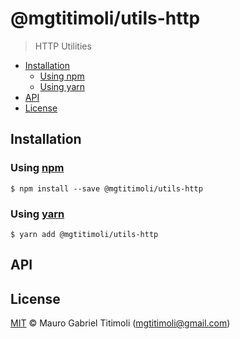 # @mgtitimoli/utils-http

> HTTP Utilities

<!-- START doctoc generated TOC please keep comment here to allow auto update -->
<!-- DON'T EDIT THIS SECTION, INSTEAD RE-RUN doctoc TO UPDATE -->


- [Installation](#installation)
  - [Using npm](#using-npm)
  - [Using yarn](#using-yarn)
- [API](#api)
- [License](#license)

<!-- END doctoc generated TOC please keep comment here to allow auto update -->

## Installation

### Using [npm](https://docs.npmjs.com/cli/npm)

```
$ npm install --save @mgtitimoli/utils-http
```

### Using [yarn](https://yarnpkg.com)

```
$ yarn add @mgtitimoli/utils-http
```

## API



## License

[MIT](LICENSE.txt) :copyright: Mauro Gabriel Titimoli (mgtitimoli@gmail.com)